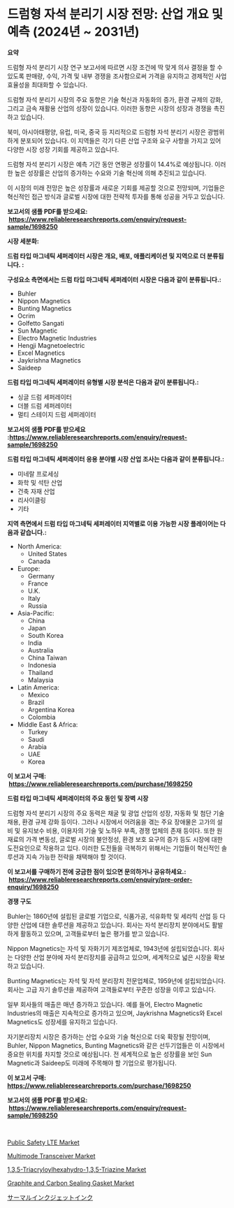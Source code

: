 <p><h1>드럼형 자석 분리기 시장 전망: 산업 개요 및 예측 (2024년 ~ 2031년)</h1></p><p><strong>요약</strong></p>
<p><p>드럼형 자석 분리기 시장 연구 보고서에 따르면 시장 조건에 딱 맞게 의사 결정을 할 수 있도록 판매량, 수익, 가격 및 내부 경쟁을 조사함으로써 가격을 유지하고 경제적인 사업 효율성을 최대화할 수 있습니다.</p><p>드럼형 자석 분리기 시장의 주요 동향은 기술 혁신과 자동화의 증가, 환경 규제의 강화, 그리고 금속 재활용 산업의 성장이 있습니다. 이러한 동향은 시장의 성장과 경쟁을 촉진하고 있습니다.</p><p>북미, 아시아태평양, 유럽, 미국, 중국 등 지리적으로 드럼형 자석 분리기 시장은 광범위하게 분포되어 있습니다. 이 지역들은 각기 다른 산업 구조와 요구 사항을 가지고 있어 다양한 시장 성장 기회를 제공하고 있습니다.</p><p>드럼형 자석 분리기 시장은 예측 기간 동안 연평균 성장률이 14.4%로 예상됩니다. 이러한 높은 성장률은 산업의 증가하는 수요와 기술 혁신에 의해 추진되고 있습니다.</p><p>이 시장의 미래 전망은 높은 성장률과 새로운 기회를 제공할 것으로 전망되며, 기업들은 혁신적인 접근 방식과 글로벌 시장에 대한 전략적 투자를 통해 성공을 거두고 있습니다.</p></p>
<p><strong>보고서의 샘플 PDF를 받으세요: &nbsp;<a href="https://www.reliableresearchreports.com/enquiry/request-sample/1698250">https://www.reliableresearchreports.com/enquiry/request-sample/1698250</a></strong></p>
<p><strong>시장 세분화:</strong></p>
<p><strong> 드럼 타입 마그네틱 세퍼레이터 시장은 개요, 배포, 애플리케이션 및 지역으로 더 분류됩니다. :</strong></p>
<p><strong>구성요소 측면에서는 드럼 타입 마그네틱 세퍼레이터 시장은 다음과 같이 분류됩니다.:</strong></p>
<p><ul><li>Buhler</li><li>Nippon Magnetics</li><li>Bunting Magnetics</li><li>Ocrim</li><li>Golfetto Sangati</li><li>Sun Magnetic</li><li>Electro Magnetic Industries</li><li>Hengji Magnetoelectric</li><li>Excel Magnetics</li><li>Jaykrishna Magnetics</li><li>Saideep</li></ul></p>
<p><strong> 드럼 타입 마그네틱 세퍼레이터 유형별 시장 분석은 다음과 같이 분류됩니다.:</strong></p>
<p><ul><li>싱글 드럼 세퍼레이터</li><li>더블 드럼 세퍼레이터</li><li>멀티 스테이지 드럼 세퍼레이터</li></ul></p>
<p><strong>보고서의 샘플 PDF를 받으세요 :<a href="https://www.reliableresearchreports.com/enquiry/request-sample/1698250">https://www.reliableresearchreports.com/enquiry/request-sample/1698250</a></strong></p>
<p><strong> 드럼 타입 마그네틱 세퍼레이터 응용 분야별 시장 산업 조사는 다음과 같이 분류됩니다.:</strong></p>
<p><ul><li>미네랄 프로세싱</li><li>화학 및 석탄 산업</li><li>건축 자재 산업</li><li>리사이클링</li><li>기타</li></ul></p>
<p><strong>지역 측면에서 드럼 타입 마그네틱 세퍼레이터 지역별로 이용 가능한 시장 플레이어는 다음과 같습니다.:</strong></p>
<p><ul>
    <li>
        North America:
        <ul>
            <li>United States</li>
            <li>Canada</li>
        </ul>
    </li>
    <li>
        Europe:
        <ul>
            <li>Germany</li>
            <li>France</li>
            <li>U.K.</li>
            <li>Italy</li>
            <li>Russia</li>
        </ul>
    </li>
    <li>
        Asia-Pacific:
        <ul>
            <li>China</li>
            <li>Japan</li>
            <li>South Korea</li>
            <li>India</li>
            <li>Australia</li>
            <li>China Taiwan</li>
            <li>Indonesia</li>
            <li>Thailand</li>
            <li>Malaysia</li>
        </ul>
    </li>
    <li>
        Latin America:
        <ul>
            <li>Mexico</li>
            <li>Brazil</li>
            <li>Argentina Korea</li>
            <li>Colombia</li>
        </ul>
    </li>
    <li>
        Middle East & Africa:
        <ul>
            <li>Turkey</li>
            <li>Saudi</li>
            <li>Arabia</li>
            <li>UAE</li>
            <li>Korea</li>
        </ul>
    </li>
    </ul></p>
<p><strong>이 보고서 구매: &nbsp;<a href="https://www.reliableresearchreports.com/purchase/1698250">https://www.reliableresearchreports.com/purchase/1698250</a></strong></p>
<p><strong>드럼 타입 마그네틱 세퍼레이터의 주요 동인 및 장벽 시장</strong></p>
<p><p>드럼형 자석 분리기 시장의 주요 동력은 채굴 및 광업 산업의 성장, 자동화 및 첨단 기술 채용, 환경 규제 강화 등이다. 그러나 시장에서 어려움을 겪는 주요 장애물은 고가의 설비 및 유지보수 비용, 이용자의 기술 및 노하우 부족, 경쟁 업체의 존재 등이다. 또한 원재료의 가격 변동성, 글로벌 시장의 불안정성, 환경 보호 요구의 증가 등도 시장에 대한 도전요인으로 작용하고 있다. 이러한 도전들을 극복하기 위해서는 기업들이 혁신적인 솔루션과 지속 가능한 전략을 채택해야 할 것이다.</p></p>
<p><strong>이 보고서를 구매하기 전에 궁금한 점이 있으면 문의하거나 공유하세요.: &nbsp;<a href="https://www.reliableresearchreports.com/enquiry/pre-order-enquiry/1698250">https://www.reliableresearchreports.com/enquiry/pre-order-enquiry/1698250</a></strong></p>
<p><strong>경쟁 구도</strong></p>
<p><p>Buhler는 1860년에 설립된 글로벌 기업으로, 식품가공, 석유화학 및 세라믹 산업 등 다양한 산업에 대한 솔루션을 제공하고 있습니다. 회사는 자석 분리장치 분야에서도 활발하게 활동하고 있으며, 고객들로부터 높은 평가를 받고 있습니다.</p><p>Nippon Magnetics는 자석 및 자화기기 제조업체로, 1943년에 설립되었습니다. 회사는 다양한 산업 분야에 자석 분리장치를 공급하고 있으며, 세계적으로 넓은 시장을 확보하고 있습니다.</p><p>Bunting Magnetics는 자석 및 자석 분리장치 전문업체로, 1959년에 설립되었습니다. 회사는 고급 자기 솔루션을 제공하여 고객들로부터 꾸준한 성장을 이루고 있습니다.</p><p>일부 회사들의 매출은 매년 증가하고 있습니다. 예를 들어, Electro Magnetic Industries의 매출은 지속적으로 증가하고 있으며, Jaykrishna Magnetics와 Excel Magnetics도 성장세를 유지하고 있습니다.</p><p>자기분리장치 시장은 증가하는 산업 수요와 기술 혁신으로 더욱 확장될 전망이며, Buhler, Nippon Magnetics, Bunting Magnetics와 같은 선두기업들은 이 시장에서 중요한 위치를 차지할 것으로 예상됩니다. 전 세계적으로 높은 성장률을 보인 Sun Magnetic과 Saideep도 미래에 주목해야 할 기업으로 평가됩니다.</p></p>
<p><strong>이 보고서 구매: &nbsp; <a href="https://www.reliableresearchreports.com/purchase/1698250">https://www.reliableresearchreports.com/purchase/1698250</a></strong></p>
<p><strong>보고서의 샘플 PDF를 받으세요: &nbsp;<a href="https://www.reliableresearchreports.com/enquiry/request-sample/1698250">https://www.reliableresearchreports.com/enquiry/request-sample/1698250</a></strong><strong></strong></p>
<p>&nbsp;</p>
<p><p><a href="https://view.publitas.com/reportprime-1/public-safety-lte-market-size-reflecting-a-forecast-till-2031-market-by-type-by-application-and-by-geography/">Public Safety LTE Market</a></p><p><a href="https://issuu.com/reportprime-2/docs/multimode-transceiver-market-size-2030.pptx">Multimode Transceiver Market</a></p><p><a href="https://silk-columnist-571.notion.site/1-3-5-Triacryloylhexahydro-1-3-5-Triazine-Market-Offer-Valuable-Insights-into-Market-Size-Market-Sh-700cde83b630404285d981ac920e4720">1,3,5-Triacryloylhexahydro-1,3,5-Triazine Market</a></p><p><a href="https://github.com/joannesouthgate/Market-Research-Report-List-2/blob/main/graphite-and-carbon-sealing-gasket-market.md">Graphite and Carbon Sealing Gasket Market</a></p><p><a href="https://github.com/vhemk0794148/Market-Research-Report-List-1/blob/main/48341852590.md">サーマルインクジェットインク</a></p></p>
